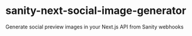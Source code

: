 # sanity-next-social-image-generator
Generate social preview images in your Next.js API from Sanity webhooks
